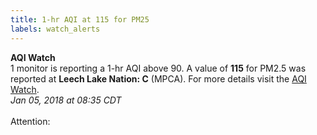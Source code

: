 ```yaml
---
title: 1-hr AQI at 115 for PM25
labels: watch_alerts
---
```

**AQI Watch** </br>1 monitor is reporting a 1-hr AQI above 90&#46; A value of **115** for PM2&#46;5 was reported at **Leech Lake Nation: C** (MPCA)&#46; For more details visit the <a href=http://mpca-air&#46;github&#46;io/aqi-watch> AQI Watch</a>&#46; </br>_Jan 05, 2018 at 08:35 CDT_ </br> </br>Attention: 